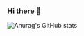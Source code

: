 ### Hi there 👋

<!--
**zhuaoshuai13/zhuaoshuai13** is a ✨ _special_ ✨ repository because its `README.md` (this file) appears on your GitHub profile.

Here are some ideas to get you started:

- 🔭 哈喽～我是朱小帅
- 🌱 我是一名前端开发工程师（切图崽）
- 🤔 我会一丢丢的react，一丢丢的vue
-->
![Anurag's GitHub stats](https://github-readme-stats.vercel.app/api?username=zhuaoshuai13&show_icons=true&theme=radical)
